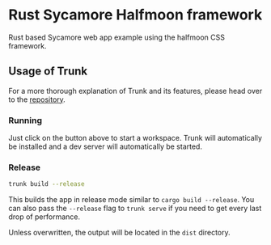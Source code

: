 # Rust Sycamore Halfmoon framework

Rust based Sycamore web app example using the halfmoon CSS framework.

## Usage of Trunk

For a more thorough explanation of Trunk and its features, please head over to the [repository](https://github.com/thedodd/trunk).

### Running

Just click on the button above to start a workspace. Trunk will automatically be installed and a dev server will automatically be started.

### Release

```bash
trunk build --release
```

This builds the app in release mode similar to `cargo build --release`.
You can also pass the `--release` flag to `trunk serve` if you need to get every last drop of performance.

Unless overwritten, the output will be located in the `dist` directory.
